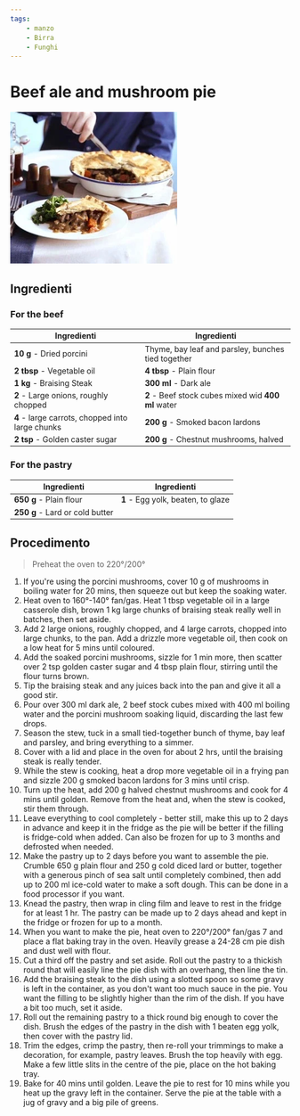 ```yaml
---
tags:
    - manzo
    - Birra
    - Funghi
---
```

# Beef ale and mushroom pie

![](../img/Beef-ale-and-mushroom-pie.webp)

## Ingredienti

### For the beef

| Ingredienti                  | Ingredienti             |
| ---------------------------- | ----------------------- |
| **10 g** - Dried porcini | Thyme, bay leaf and parsley, bunches tied together |
| **2 tbsp** - Vegetable oil | **4 tbsp** - Plain flour |
| **1 kg** - Braising Steak | **300 ml** - Dark ale |
| **2** - Large onions, roughly chopped | **2** - Beef stock cubes mixed wid **400 ml** water |
| **4** - large carrots, chopped into large chunks | **200 g** - Smoked bacon lardons |
| **2 tsp** - Golden caster sugar | **200 g** - Chestnut mushrooms, halved |

### For the pastry

| Ingredienti                  | Ingredienti             |
| ---------------------------- | ----------------------- |
| **650 g** - Plain flour | **1** - Egg yolk, beaten, to glaze |
| **250 g** - Lard or cold butter | |

## Procedimento

> Preheat the oven to 220°/200°

1. If you're using the porcini mushrooms, cover 10 g of mushrooms in boiling water for 20 mins, then squeeze out but keep the soaking water.
1. Heat oven to 160°-140° fan/gas. Heat 1 tbsp vegetable oil in a large casserole dish, brown 1 kg large chunks of braising steak really well in batches, then set aside.
1. Add 2 large onions, roughly chopped, and 4 large carrots, chopped into large chunks, to the pan. Add a drizzle more vegetable oil, then cook on a low heat for 5 mins until coloured.
1. Add the soaked porcini mushrooms, sizzle for 1 min more, then scatter over 2 tsp golden caster sugar and 4 tbsp plain flour, stirring until the flour turns brown.
1. Tip the braising steak and any juices back into the pan and give it all a good stir.
1. Pour over 300 ml dark ale, 2 beef stock cubes mixed with 400 ml boiling water and the porcini mushroom soaking liquid, discarding the last few drops.
1. Season the stew, tuck in a small tied-together bunch of thyme, bay leaf and parsley, and bring everything to a simmer.
1. Cover with a lid and place in the oven for about 2 hrs, until the braising steak is really tender.
1. While the stew is cooking, heat a drop more vegetable oil in a frying pan and sizzle 200 g smoked bacon lardons for 3 mins until crisp.
1. Turn up the heat, add 200 g halved chestnut mushrooms and cook for 4 mins until golden. Remove from the heat and, when the stew is cooked, stir them through.
1. Leave everything to cool completely - better still, make this up to 2 days in advance and keep it in the fridge as the pie will be better if the filling is fridge-cold when added. Can also be frozen for up to 3 months and defrosted when needed.
1. Make the pastry up to 2 days before you want to assemble the pie. Crumble 650 g plain flour and 250 g cold diced lard or butter, together with a generous pinch of sea salt until completely combined, then add up to 200 ml ice-cold water to make a soft dough. This can be done in a food processor if you want.
1. Knead the pastry, then wrap in cling film and leave to rest in the fridge for at least 1 hr. The pastry can be made up to 2 days ahead and kept in the fridge or frozen for up to a month.
1. When you want to make the pie, heat oven to 220°/200° fan/gas 7 and place a flat baking tray in the oven. Heavily grease a 24-28 cm pie dish and dust well with flour.
1. Cut a third off the pastry and set aside. Roll out the pastry to a thickish round that will easily line the pie dish with an overhang, then line the tin.
1. Add the braising steak to the dish using a slotted spoon so some gravy is left in the container, as you don't want too much sauce in the pie. You want the filling to be slightly higher than the rim of the dish. If you have a bit too much, set it aside.
1. Roll out the remaining pastry to a thick round big enough to cover the dish. Brush the edges of the pastry in the dish with 1 beaten egg yolk, then cover with the pastry lid.
1. Trim the edges, crimp the pastry, then re-roll your trimmings to make a decoration, for example, pastry leaves. Brush the top heavily with egg. Make a few little slits in the centre of the pie, place on the hot baking tray.
1. Bake for 40 mins until golden. Leave the pie to rest for 10 mins while you heat up the gravy left in the container. Serve the pie at the table with a jug of gravy and a big pile of greens.
